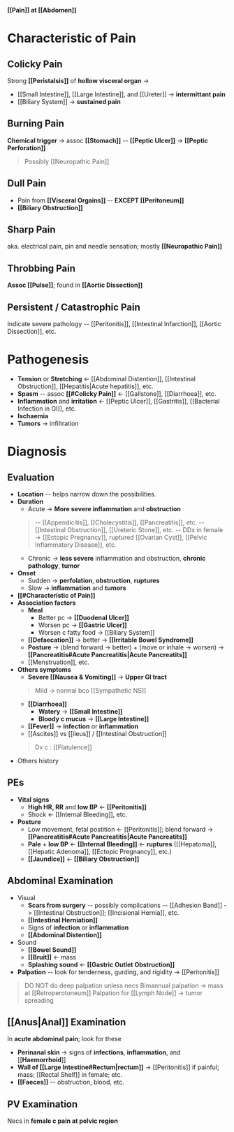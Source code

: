 **[[Pain]] at [[Abdomen]]**

# Characteristic of Pain
## Colicky Pain
Strong **[[Peristalsis]]** of **hollow visceral organ** ->
- [[Small Intestine]], [[Large Intestine]], and [[Ureter]] -> **intermittant pain**
- [[Biliary System]] -> **sustained pain**

## Burning Pain
**Chemical trigger** -> assoc **[[Stomach]]** -- **[[Peptic Ulcer]]** -> **[[Peptic Perforation]]**
> Possibly [[Neuropathic Pain]]

## Dull Pain
- Pain from **[[Visceral Orgains]]** -- **EXCEPT [[Peritoneum]]**
- **[[Biliary Obstruction]]** 

## Sharp Pain
aka. electrical pain, pin and needle sensation; mostly **[[Neuropathic Pain]]**

## Throbbing Pain
**Assoc [[Pulse]]**; found in **[[Aortic Dissection]]**

## Persistent / Catastrophic Pain
Indicate severe pathology -- [[Peritonitis]], [[Intestinal Infarction]], [[Aortic Dissection]], etc.

# Pathogenesis
- **Tension** or **Stretching** <- [[Abdominal Distention]], [[Intestinal Obstruction]], [[Hepatitis|Acute hepatitis]], etc.
- **Spasm** -- assoc **[[#Colicky Pain]]** <- [[Gallstone]], [[Diarrhoea]], etc.
- **Inflammation** and **irritation** <- [[Peptic Ulcer]], [[Gastritis]], [[Bacterial Infection in GI]], etc.
- **Ischaemia**
- **Tumors** -> infiltration

# Diagnosis
## Evaluation
- **Location** -- helps narrow down the possibilities.
- **Duration**
	- Acute -> **More severe inflammation** and **obstruction**
	> -- [[Appendicitis]], [[Cholecystitis]], [[Pancreatitis]], etc.
	-- [[Intestinal Obstruction]], [[Ureteric Stone]], etc. 
	-- DDx in female -> [[Ectopic Pregnancy]], ruptured [[Ovarian Cyst]], [[Pelvic Inflammatory Disease]], etc.
	- Chronic -> **less severe** inflammation and obstruction, **chronic pathology**, **tumor**
- **Onset**
	- Sudden -> **perfolation**, **obstruction**, **ruptures**
	- Slow -> **inflammation** and **tumors**
- **[[#Characteristic of Pain]]**
- **Association factors**
	- **Meal**
		- Better pc -> **[[Duodenal Ulcer]]**
		- Worsen pc -> **[[Gastric Ulcer]]**
		- Worsen c fatty food -> [[Biliary System]]
	- **[[Defaecation]]** -> better -> **[[Irritable Bowel Syndrome]]**
	- **Posture** -> (blend forward -> better) + (move or inhale -> worsen) -> **[[Pancreatitis#Acute Pancreatitis|Acute Pancreatits]]**
	- [[Menstruation]], etc.
- **Others symptoms**
	- **Severe [[Nausea & Vomiting]]** -> **Upper GI tract**
	> Mild -> normal bco [[Sympathetic NS]]
	- **[[Diarrhoea]]**
		- **Watery** -> **[[Small Intestine]]**
		- **Bloody c mucus** -> **[[Large Intestine]]**
	- **[[Fever]]** -> **infection** or **inflammation**
	- [[Ascites]] vs [[ileus]] / [[Intestinal Obstruction]]
	> Dx c : [[Flatulence]]
- Others history

## PEs
- **Vital signs**
	- **High HR, RR** and **low BP** <- **[[Peritonitis]]**
	- Shock <- [[Internal Bleeding]], etc.
- **Posture**
	- Low movement, fetal postition <- [[Peritonitis]]; blend forward -> **[[Pancreatitis#Acute Pancreatitis|Acute Pancreatits]]**
	- **Pale** + **low BP** <- **[[Internal Bleeding]]** <- **ruptures** ([[Hepatoma]], [[Hepatic Adenoma]], [[Ectopic Pregnancy]], etc.) 
	- **[[Jaundice]]** <- **[[Biliary Obstruction]]**

## Abdominal Examination
- Visual
	- **Scars from surgery** -- possibly complications -- [[Adhesion Band]] -> [[Intestinal Obstruction]]; [[Incisional Hernia]], etc.
	- **[[Intestinal Herniation]]**
	- Signs of **infection** or **inflammation**
	- **[[Abdominal Distention]]**
- Sound
	- **[[Bowel Sound]]**
	- **[[Bruit]]** <- mass
	- **Splashing sound** <- **[[Gastric Outlet Obstruction]]**
- **Palpation** -- look for tenderness, gurding, and rigidity -> [[Peritonitis]]

> DO NOT do deep palpation unless necs
> Bimannual palpation -> mass at [[Retroperotoneum]]
> Palpation for [[Lymph Node]] -> tumor spreading

## [[Anus|Anal]] Examination
In **acute abdominal pain**; look for these
- **Perinanal skin** -> signs of **infections**, **inflammation**, and [[**Haemorrhoid**]]
- **Wall of [[Large Intestine#Rectum|rectum]]** -> [[Peritonitis]] if painful; mass; [[Rectal Shelf]] in female; etc.
- **[[Faeces]]** -- obstruction, blood, etc.

## PV Examination
Necs in **female c pain at pelvic region**